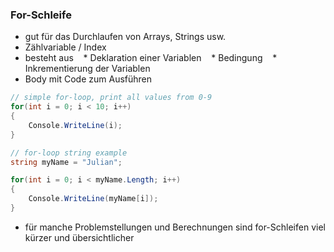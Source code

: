 ### For-Schleife

* gut für das Durchlaufen von Arrays, Strings usw.
* Zählvariable / Index
* besteht aus
   * Deklaration einer Variablen
   * Bedingung
   * Inkrementierung der Variablen
* Body mit Code zum Ausführen

```csharp
// simple for-loop, print all values from 0-9
for(int i = 0; i < 10; i++)
{
    Console.WriteLine(i);
}
```

```csharp
// for-loop string example
string myName = "Julian";

for(int i = 0; i < myName.Length; i++)
{
    Console.WriteLine(myName[i]);
}
```

* für manche Problemstellungen und Berechnungen sind for-Schleifen viel kürzer und übersichtlicher
